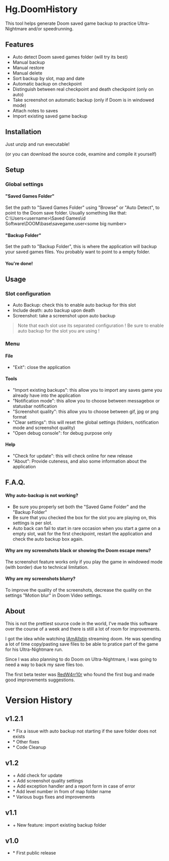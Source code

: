# Hg.DoomHistory

This tool helps generate Doom saved game backup to practice Ultra-Nightmare and/or speedrunning.

## Features

- Auto detect Doom saved games folder (will try its best)
- Manual backup
- Manual restore
- Manual delete
- Sort backup by slot, map and date
- Automatic backup on checkpoint
- Distinguish between real checkpoint and death checkpoint (only on auto)
- Take screenshot on automatic backup (only if Doom is in windowed mode)
- Attach notes to saves
- Import existing saved game backup


## Installation

Just unzip and run executable!

(or you can download the source code, examine and compile it yourself)

## Setup
### Global settings

#### "Saved Games Folder"
Set the path to "Saved Games Folder" using "Browse" or "Auto Detect", to point to the Doom save folder.
Usually something like that:
C:\Users\<username>\Saved Games\id Software\DOOM\base\savegame.user\<some big number>

#### "Backup Folder"
Set the path to "Backup Folder", this is where the application will backup your saved games files.
You probably want to point to a empty folder.

#### You're done!

## Usage
### Slot configuration

- Auto Backup: check this to enable auto backup for this slot
- Include death: auto backup upon death
- Screenshot: take a screenshot upon auto backup

> Note that each slot use its separated configuration !
> Be sure to enable auto backup for the slot you are using !

### Menu
#### File
- "Exit": close the application
#### Tools
- "Import existing backups": this allow you to import any saves game you already have into the application
- "Notification mode": this allow you to choose between messagebox or statusbar notification
- "Screenshot quality": this allow you to choose between gif, jpg or png format
- "Clear settings": this will reset the global settings (folders, notification mode and screenshot quality)
- "Open debug console": for debug purpose only
#### Help
- "Check for update": this will check online for new release
- "About": Provide cuteness, and also some information about the application

## F.A.Q.

#### Why auto-backup is not working?

- Be sure you properly set both the "Saved Game Folder" and the "Backup Folder"
- Be sure that you checked the box for the slot you are playing on, this settings is per slot.
- Auto back can fail to start in rare occasion when you start a game on a empty slot, wait for the first checkpoint, restart the application and check the auto backup box again.

#### Why are my screenshots black or showing the Doom escape menu?

The screenshot feature works only if you play the game in windowed mode (with border) due to technical limitation.

#### Why are my screenshots blurry?

To improve the quality of the screenshots, decrease the quality on the settings "Motion blur" in Doom Video settings.

## About

This is not the prettiest source code in the world, I've made this software over the course of a week and there is still a lot of room for improvements.

I got the idea while watching [IAmAllstin](https://www.twitch.tv/iamallstin) streaming doom. He was spending a lot of time copy/pasting save files to be able to pratice part of the game for his Ultra-Nightmare run.

Since I was also planning to do Doom on Ultra-Nightmare, I was going to need a way to back my save files too.

The first beta tester was [RedW4rr10r](https://www.twitch.tv/redw4rr10r) who found the first bug and made good improvements suggestions.


# Version History

## v1.2.1

- \* Fix a issue with auto backup not starting if the save folder does not exists
- \* Other fixes
- \* Code Cleanup

## v1.2

- \+ Add check for update
- \+ Add screenshot quality settings
- \+ Add exception handler and a report form in case of error
- \* Add level number in from of map folder name
- \* Various bugs fixes and improvements

## v1.1

- \+ New feature: import existing backup folder

## v1.0

- \* First public release
